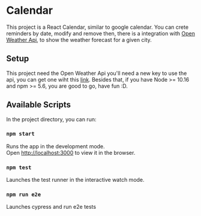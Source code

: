 # Calendar

This project is a React Calendar, similar to google calendar. You can crete reminders by date, modify and remove then, there is a integration with [Open Weather Api](https://openweathermap.org/forecast16), to show the weather forecast for a given city.

## Setup

This project need the Open Weather Api you'll need a new key to use the api, you can get one wiht this [link](https://home.openweathermap.org/api_keys). Besides that, if you have Node >= 10.16 and npm >= 5.6, you are good to go, have fun :D.

## Available Scripts

In the project directory, you can run:

### `npm start`

Runs the app in the development mode.\
Open [http://localhost:3000](http://localhost:3000) to view it in the browser.

### `npm test`

Launches the test runner in the interactive watch mode.

### `npm run e2e`

Launches cypress and run e2e tests
